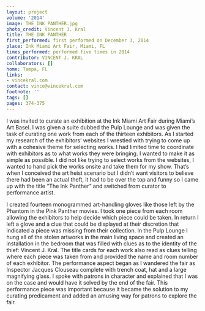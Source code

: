 ```yaml
---
layout: project
volume: '2014'
image: THE_INK_PANTHER.jpg
photo_credit: Vincent J. Kral
title: THE INK PANTHER
first_performed: first performed on December 3, 2014
place: Ink Miami Art Fair, Miami, FL
times_performed: performed five times in 2014
contributor: VINCENT J. KRAL
collaborators: []
home: Tampa, FL
links:
- vincekral.com
contact: vince@vincekral.com
footnote: ''
tags: []
pages: 374-375
---
```


I was invited to curate an exhibition at the Ink Miami Art Fair during Miami’s Art Basel. I was given a suite dubbed the Pulp Lounge and was given the task of curating one work from each of the thirteen exhibitors. As I started my research of the exhibitors’ websites I wrestled with trying to come up with a cohesive theme for selecting works. I had limited time to coordinate with exhibitors as to what works they were bringing. I wanted to make it as simple as possible. I did not like trying to select works from the websites, I wanted to hand pick the works onsite and take them for my show. That’s when I conceived the art heist scenario but I didn’t want visitors to believe there had been an actual theft, it had to be over the top and funny so I came up with the title “The Ink Panther” and switched from curator to performance artist.

I created fourteen monogrammed art-handling gloves like those left by the Phantom in the Pink Panther movies. I took one piece from each room allowing the exhibitors to help decide which piece could be taken. In return I left a glove and a clue that could be displayed at their discretion that indicated a piece was missing from their collection. In the Pulp Lounge I hung all of the stolen artworks in the main living space and created an installation in the bedroom that was filled with clues as to the identity of the thief: Vincent J. Kral. The title cards for each work also read as clues telling where each piece was taken from and provided the name and room number of each exhibitor. The performance aspect began as I wandered the fair as Inspector Jacques Clouseau complete with trench coat, hat and a large magnifying glass. I spoke with patrons in character and explained that I was on the case and would have it solved by the end of the fair. This performance piece was important because it became the solution to my curating predicament and added an amusing way for patrons to explore the fair.

